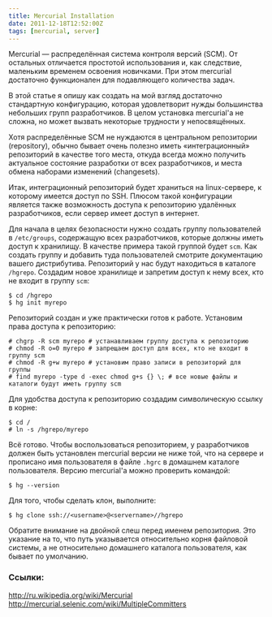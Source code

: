 ```yaml
---
title: Mercurial Installation
date: 2011-12-18T12:52:00Z
tags: [mercurial, server]
---
```


Mercurial — распределённая система контроля версий (SCM). От остальных отличается простотой использования и, как следствие, маленьким временем освоения новичками. При этом mercurial достаточно функционален для подавляющего количества задач.

В этой статье я опишу как создать на мой взгляд достаточно стандартную конфигурацию, которая удовлетворит нужды большинства небольших групп разработчиков. В целом установка mercurial'а не сложна, но может вызвать некоторые трудности у непосвящённых.

Хотя распределённые SCM не нуждаются в центральном репозитории (repository), обычно бывает очень полезно иметь «интеграционный» репозиторий в качестве того места, откуда всегда можно получить актуальное состояние разработки от всех разработчиков, и места обмена наборами изменений (changesets).

Итак, интеграционный репозиторий будет храниться на linux-сервере, к которому имеется доступ по SSH. Плюсом такой конфигурации является также возможность доступа к репозиторию удалённых разработчиков, если сервер имеет доступ в интернет.

Для начала в целях безопасности нужно создать группу пользователей в `/etc/groups`, содержащую всех разработчиков, которые должны иметь доступ к хранилищу. В качестве примера такой группой будет `scm`. Как создать группу и добавить туда пользователей смотрите документацию вашего дистрибутива. Репозиторий у нас будут находиться в каталоге `/hgrepo`. Создадим новое хранилище и запретим доступ к нему всех, кто не входит в группу `scm`:

    $ cd /hgrepo
    $ hg init myrepo

Репозиторий создан и уже практически готов к работе. Установим права доступа к репозиторию:

    # chgrp -R scm myrepo # устанавливаем группу доступа к репозиторию
    # chmod -R o=0 myrepo # запрещаем доступ для всех, кто не входит в группу scm
    # chmod -R g+w myrepo # установим право записи в репозиторий для группы
    # find myrepo -type d -exec chmod g+s {} \; # все новые файлы и каталоги будут иметь группу scm

Для удобства доступа к репозиторию создадим символическую ссылку в корне:

    $ cd /
    # ln -s /hgrepo/myrepo

Всё готово. Чтобы воспользоваться репозиторием, у разработчиков должен быть установлен mercurial версии не ниже той, что на сервере и прописано имя пользователя в файле `.hgrc` в домашнем каталоге пользователя. Версию mercurial'а можно проверить командой:

    $ hg --version

Для того, чтобы сделать клон, выполните:

    $ hg clone ssh://<username>@<servername>//hgrepo

Обратите внимание на двойной слеш перед именем репозитория. Это указание на то, что путь указывается относительно корня файловой системы, а не относительно домашнего каталога пользователя, как бывает по умолчанию.

### Ссылки:

http://ru.wikipedia.org/wiki/Mercurial
http://mercurial.selenic.com/wiki/MultipleCommitters
